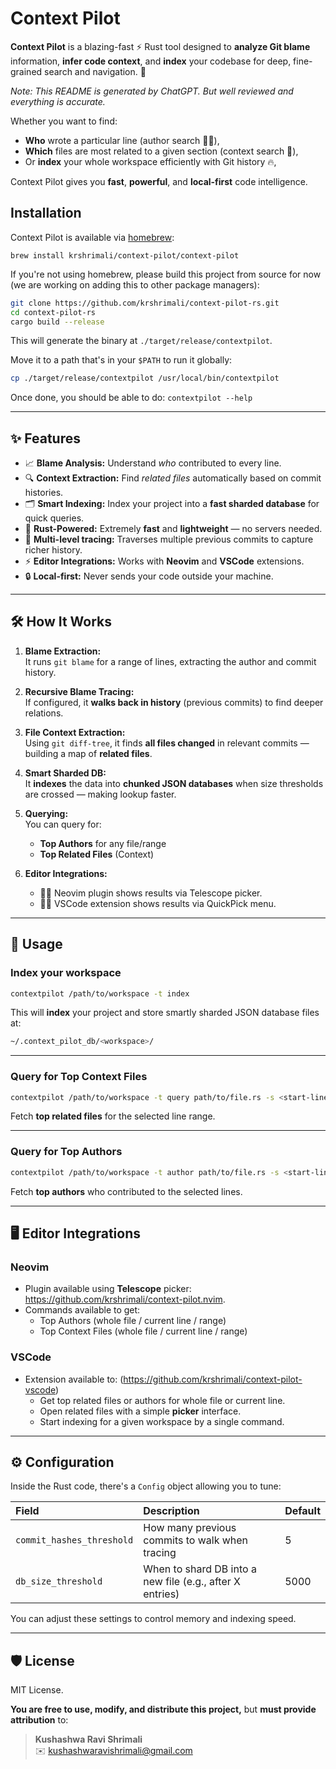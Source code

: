 
# Context Pilot

**Context Pilot** is a blazing-fast ⚡ Rust tool designed to **analyze Git blame** information, **infer code context**, and **index** your codebase for deep, fine-grained search and navigation. 🧠

_Note: This README is generated by ChatGPT. But well reviewed and everything is accurate._

Whether you want to find:
- **Who** wrote a particular line (author search 🧑‍💻),
- **Which** files are most related to a given section (context search 📄),
- Or **index** your whole workspace efficiently with Git history 🔥,

Context Pilot gives you **fast**, **powerful**, and **local-first** code intelligence.

## Installation

Context Pilot is available via [homebrew](https://github.com/krshrimali/homebrew-context-pilot):

```shell
brew install krshrimali/context-pilot/context-pilot
```

If you're not using homebrew, please build this project from source for now (we are working on adding this to other package managers):

```bash
git clone https://github.com/krshrimali/context-pilot-rs.git
cd context-pilot-rs
cargo build --release
```

This will generate the binary at `./target/release/contextpilot`.

Move it to a path that's in your `$PATH` to run it globally:

```bash
cp ./target/release/contextpilot /usr/local/bin/contextpilot
```

Once done, you should be able to do: `contextpilot --help`

---

## ✨ Features

- 📈 **Blame Analysis:** Understand *who* contributed to every line.
- 🔍 **Context Extraction:** Find *related files* automatically based on commit histories.
- 🗂️ **Smart Indexing:** Index your project into a **fast sharded database** for quick queries.
- 🚀 **Rust-Powered:** Extremely **fast** and **lightweight** — no servers needed.
- 🧠 **Multi-level tracing:** Traverses multiple previous commits to capture richer history.
- ⚡ **Editor Integrations:** Works with **Neovim** and **VSCode** extensions.
- 🔒 **Local-first:** Never sends your code outside your machine.

---

## 🛠️ How It Works

1. **Blame Extraction:**  
   It runs `git blame` for a range of lines, extracting the author and commit history.

2. **Recursive Blame Tracing:**  
   If configured, it **walks back in history** (previous commits) to find deeper relations.

3. **File Context Extraction:**  
   Using `git diff-tree`, it finds **all files changed** in relevant commits — building a map of **related files**.

4. **Smart Sharded DB:**  
   It **indexes** the data into **chunked JSON databases** when size thresholds are crossed — making lookup faster.

5. **Querying:**  
   You can query for:
   - **Top Authors** for any file/range
   - **Top Related Files** (Context)

6. **Editor Integrations:**  
   - 🧙‍♂️ Neovim plugin shows results via Telescope picker.
   - 🧙‍♂️ VSCode extension shows results via QuickPick menu.

---

## 🚀 Usage

### Index your workspace

```bash
contextpilot /path/to/workspace -t index
```

This will **index** your project and store smartly sharded JSON database files at:

```bash
~/.context_pilot_db/<workspace>/
```


---

### Query for Top Context Files

```bash
contextpilot /path/to/workspace -t query path/to/file.rs -s <start-line> -e <end-line>
```

Fetch **top related files** for the selected line range.

---

### Query for Top Authors

```bash
contextpilot /path/to/workspace -t author path/to/file.rs -s <start-line> -e <end-line>
```

Fetch **top authors** who contributed to the selected lines.

---

## 🖥️ Editor Integrations

### Neovim

- Plugin available using **Telescope** picker: https://github.com/krshrimali/context-pilot.nvim.
- Commands available to get:
  - Top Authors (whole file / current line / range)
  - Top Context Files (whole file / current line / range)

### VSCode

- Extension available to: (https://github.com/krshrimali/context-pilot-vscode)
  - Get top related files or authors for whole file or current line.
  - Open related files with a simple **picker** interface.
  - Start indexing for a given workspace by a single command.

---

## ⚙️ Configuration

Inside the Rust code, there's a `Config` object allowing you to tune:

| Field | Description | Default |
|:------|:------------|:--------|
| `commit_hashes_threshold` | How many previous commits to walk when tracing | 5 |
| `db_size_threshold` | When to shard DB into a new file (e.g., after X entries) | 5000 |

You can adjust these settings to control memory and indexing speed.

---

## 🛡 License

MIT License.

**You are free to use, modify, and distribute this project,** but **must provide attribution** to:

> **Kushashwa Ravi Shrimali**  
> ✉️ kushashwaravishrimali@gmail.com
